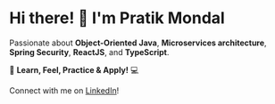 # **Hi there!** 👋 I'm Pratik Mondal

Passionate about **Object-Oriented Java**, **Microservices architecture**, **Spring Security**, **ReactJS**, and **TypeScript**.

🚀 **Learn, Feel, Practice & Apply!** 💻

Connect with me on [LinkedIn](https://www.linkedin.com/in/pratikmondal6)!
